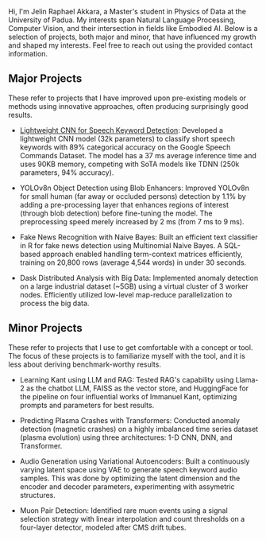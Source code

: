 <!--
**JelinR/JelinR** is a ✨ _special_ ✨ repository because its `README.md` (this file) appears on your GitHub profile.

Here are some ideas to get you started:

- 🔭 I’m currently working on ...
- 🌱 I’m currently learning ...
- 👯 I’m looking to collaborate on ...
- 🤔 I’m looking for help with ...
- 💬 Ask me about ...
- 📫 How to reach me: ...
- 😄 Pronouns: ...
- ⚡ Fun fact: ...
-->

Hi, I'm Jelin Raphael Akkara, a Master's student in Physics of Data at the University of Padua. My interests span Natural Language Processing, Computer Vision, and their intersection in fields like Embodied AI. Below is a selection of projects, both major and minor, that have influenced my growth and shaped my interests. Feel free to reach out using the provided contact information.

## Major Projects

 These refer to projects that I have improved upon pre-existing models or methods using innovative approaches, often producing surprisingly good results. 

-  [Lightweight CNN for Speech Keyword Detection](https://github.com/JelinR/Speech_KWS_Lightweight): Developed a lightweight CNN model (32k parameters) to classify short speech keywords with 89% categorical accuracy on the Google Speech Commands Dataset. The model has a 37 ms average inference time and uses 90KB memory, competing with SoTA models like TDNN (250k parameters, 94% accuracy).

- YOLOv8n Object Detection using Blob Enhancers: Improved YOLOv8n for small human (far away or occluded persons) detection by 1.1% by adding a pre-processing layer that enhances regions of interest (through blob detection) before fine-tuning the model. The preprocessing speed merely increased by 2 ms (from 7 ms to 9 ms).

- Fake News Recognition with Naive Bayes: Built an efficient text classifier in R for fake news detection using Multinomial Naive Bayes. A SQL-based approach enabled handling term-context matrices efficiently, training on 20,800 rows (average 4,544 words) in under 30 seconds.

- Dask Distributed Analysis with Big Data: Implemented anomaly detection on a large industrial dataset (~5GB) using a virtual cluster of 3 worker nodes. Efficiently utilized low-level map-reduce parallelization to process the big data. 


## Minor Projects

These refer to projects that I use to get comfortable with a concept or tool. The focus of these projects is to familiarize myself with the tool, and it is less about deriving benchmark-worthy results. 


- Learning Kant using LLM and RAG: Tested RAG's capability using Llama-2 as the chatbot LLM, FAISS as the vector store, and HuggingFace for the pipeline on four influential works of Immanuel Kant, optimizing prompts and parameters for best results.

- Predicting Plasma Crashes with Transformers: Conducted anomaly detection (magnetic crashes) on a highly imbalanced time series dataset (plasma evolution) using three architectures: 1-D CNN, DNN, and Transformer.

- Audio Generation using Variational Autoencoders: Built a continuously varying latent space using VAE to generate speech keyword audio samples. This was done by optimizing the latent dimension and the encoder and decoder parameters, experimenting with assymetric structures.

- Muon Pair Detection: Identified rare muon events using a signal selection strategy with linear interpolation and count thresholds on a four-layer detector, modeled after CMS drift tubes.
